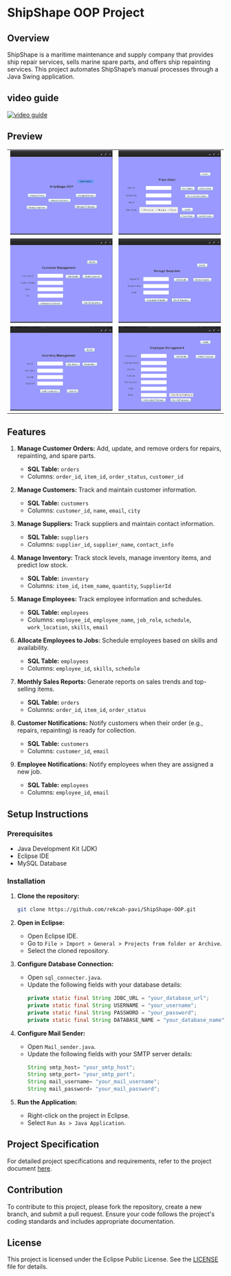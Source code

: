 
# ShipShape OOP Project

## Overview

ShipShape is a maritime maintenance and supply company that provides ship repair services, sells marine spare parts, and offers ship repainting services. This project automates ShipShape’s manual processes through a Java Swing application.

## video guide
[![video guide](https://img.youtube.com/vi/JtXJxwx7CM8/maxresdefault.jpg)](https://youtu.be/JtXJxwx7CM8)


## Preview

<table>
  <tr>
    <td><img src="https://github.com/rekcah-pavi/ShipShape-OOP/blob/main/photos/Screenshot%20from%202024-06-16%2010-41-00.png?raw=true"/></td>
    <td><img src="https://github.com/rekcah-pavi/ShipShape-OOP/blob/main/photos/Screenshot%20from%202024-06-16%2010-41-14.png?raw=true"/></td>
  </tr>
  <tr>
    <td><img src="https://github.com/rekcah-pavi/ShipShape-OOP/blob/main/photos/Screenshot%20from%202024-06-16%2010-41-22.png?raw=true"/></td>
    <td><img src="https://github.com/rekcah-pavi/ShipShape-OOP/blob/main/photos/Screenshot%20from%202024-06-16%2010-41-30.png?raw=true"/></td>
  </tr>
  <tr>
    <td><img src="https://github.com/rekcah-pavi/ShipShape-OOP/blob/main/photos/Screenshot%20from%202024-06-16%2010-42-17.png?raw=true"/></td>
    <td><img src="https://github.com/rekcah-pavi/ShipShape-OOP/blob/main/photos/Screenshot%20from%202024-06-16%2010-42-25.png?raw=true"/></td>
  </tr>
</table>


## Features

1. **Manage Customer Orders:** Add, update, and remove orders for repairs, repainting, and spare parts.
   - **SQL Table:** `orders`
   - Columns: `order_id`, `item_id`, `order_status`, `customer_id`

2. **Manage Customers:** Track and maintain customer information.
   - **SQL Table:** `customers`
   - Columns: `customer_id`, `name`, `email`, `city`

3. **Manage Suppliers:** Track suppliers and maintain contact information.
   - **SQL Table:** `suppliers`
   - Columns: `supplier_id`, `supplier_name`, `contact_info`

4. **Manage Inventory:** Track stock levels, manage inventory items, and predict low stock.
   - **SQL Table:** `inventory`
   - Columns: `item_id`, `item_name`, `quantity`, `SupplierId`

5. **Manage Employees:** Track employee information and schedules.
   - **SQL Table:** `employees`
   - Columns: `employee_id`, `employee_name`, `job_role`, `schedule`, `work_location`, `skills`, `email`

6. **Allocate Employees to Jobs:** Schedule employees based on skills and availability.
   - **SQL Table:** `employees`
   - Columns: `employee_id`, `skills`, `schedule`

7. **Monthly Sales Reports:** Generate reports on sales trends and top-selling items.
   - **SQL Table:** `orders`
   - Columns: `order_id`, `item_id`, `order_status`

8. **Customer Notifications:** Notify customers when their order (e.g., repairs, repainting) is ready for collection.
   - **SQL Table:** `customers`
   - Columns: `customer_id`, `email`

9. **Employee Notifications:** Notify employees when they are assigned a new job.
   - **SQL Table:** `employees`
   - Columns: `employee_id`, `email`


## Setup Instructions

### Prerequisites

- Java Development Kit (JDK)
- Eclipse IDE
- MySQL Database

### Installation

1. **Clone the repository:**
   ```sh
   git clone https://github.com/rekcah-pavi/ShipShape-OOP.git
   ```

2. **Open in Eclipse:**
   - Open Eclipse IDE.
   - Go to `File > Import > General > Projects from folder or Archive`.
   - Select the cloned repository.

3. **Configure Database Connection:**
   - Open `sql_connecter.java`.
   - Update the following fields with your database details:
     ```java
     private static final String JDBC_URL = "your_database_url";
     private static final String USERNAME = "your_username";
     private static final String PASSWORD = "your_password";
     private static final String DATABASE_NAME = "your_database_name";
     ```

4. **Configure Mail Sender:**
   - Open `Mail_sender.java`.
   - Update the following fields with your SMTP server details:
     ```java
     String smtp_host= "your_smtp_host";
     String smtp_port= "your_smtp_port";
     String mail_username= "your_mail_username";
     String mail_password= "your_mail_password";
     ```

5. **Run the Application:**
   - Right-click on the project in Eclipse.
   - Select `Run As > Java Application`.



## Project Specification

For detailed project specifications and requirements, refer to the project document [here](https://github.com/rekcah-pavi/ShipShape-OOP/blob/main/docs/OOP%20Project%202024.pdf).

## Contribution

To contribute to this project, please fork the repository, create a new branch, and submit a pull request. Ensure your code follows the project's coding standards and includes appropriate documentation.

## License

This project is licensed under the Eclipse Public License. See the [LICENSE](LICENSE) file for details.

